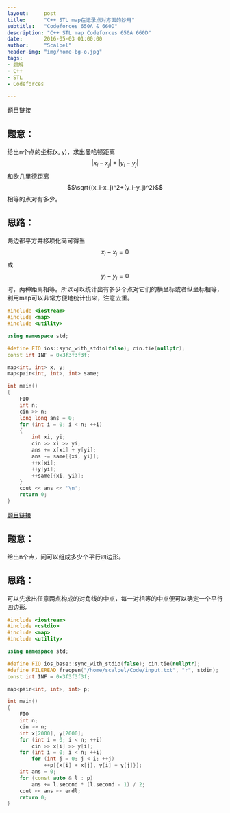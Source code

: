 ```yaml
---
layout:     post
title:      "C++ STL map在记录点对方面的妙用"
subtitle:   "Codeforces 650A & 660D"
description: "C++ STL map Codeforces 650A 660D"
date:       2016-05-03 01:00:00
author:     "Scalpel"
header-img: "img/home-bg-o.jpg"
tags:
- 题解
- C++
- STL
- Codeforces

---
```

[题目链接](http://codeforces.com/problemset/problem/650/A)  

## 题意：  
给出n个点的坐标(x, y)，求出曼哈顿距离 $$\left|x_i-x_j\right|+\left|y_i-y_j\right|$$ 和欧几里德距离 $$\sqrt{(x_i-x_j)^2+(y_i-y_j)^2}$$ 相等的点对有多少。    

## 思路：  
两边都平方并移项化简可得当$$x_i-x_j=0$$或$$y_i-y_j=0$$时，两种距离相等。所以可以统计出有多少个点对它们的横坐标或者纵坐标相等，利用map可以非常方便地统计出来，注意去重。

~~~cpp
#include <iostream>
#include <map>
#include <utility>

using namespace std;

#define FIO ios::sync_with_stdio(false); cin.tie(nullptr);
const int INF = 0x3f3f3f3f;

map<int, int> x, y;
map<pair<int, int>, int> same;

int main() 
{
    FIO
    int n;
    cin >> n;
    long long ans = 0;
    for (int i = 0; i < n; ++i)
    {
        int xi, yi;
        cin >> xi >> yi;
        ans += x[xi] + y[yi];
        ans -= same[{xi, yi}];
        ++x[xi];
        ++y[yi];
        ++same[{xi, yi}];
    }
    cout << ans << '\n';
    return 0;
}
~~~

[题目链接](http://codeforces.com/problemset/problem/660/D)  

## 题意：  
给出n个点，问可以组成多少个平行四边形。    

## 思路：  
可以先求出任意两点构成的对角线的中点，每一对相等的中点便可以确定一个平行四边形。

~~~cpp
#include <iostream>
#include <cstdio>
#include <map>
#include <utility>

using namespace std;

#define FIO ios_base::sync_with_stdio(false); cin.tie(nullptr);
#define FILEREAD freopen("/home/scalpel/Code/input.txt", "r", stdin);
const int INF = 0x3f3f3f3f;

map<pair<int, int>, int> p;

int main()
{
    FIO
    int n;
    cin >> n;
    int x[2000], y[2000];
    for (int i = 0; i < n; ++i)
        cin >> x[i] >> y[i];
    for (int i = 0; i < n; ++i)
        for (int j = 0; j < i; ++j)
            ++p[{x[i] + x[j], y[i] + y[j]}];
    int ans = 0;
    for (const auto & l : p)
        ans += l.second * (l.second - 1) / 2;
    cout << ans << endl;
    return 0;
}
~~~

